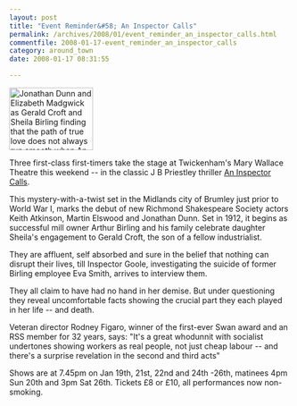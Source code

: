 ```yaml
---
layout: post
title: "Event Reminder&#58; An Inspector Calls"
permalink: /archives/2008/01/event_reminder_an_inspector_calls.html
commentfile: 2008-01-17-event_reminder_an_inspector_calls
category: around_town
date: 2008-01-17 08:31:55

---
```


<a href="/assets/images/2008/rsc_inspectorcalls.jpg" title="See larger version of -  Jonathan Dunn and Elizabeth Madgwick as Gerald Croft and Sheila Birling finding that the path of true love does not always run smooth when An Inspector Calls."><img src="/assets/images/2008/rsc_inspectorcalls_thumb.jpg" width="150" height="112" alt=" Jonathan Dunn and Elizabeth Madgwick as Gerald Croft and Sheila Birling finding that the path of true love does not always run smooth when An Inspector Calls." class="photo right" /></a>

Three first-class first-timers take the stage at Twickenham's Mary Wallace Theatre this weekend -- in the classic J B Priestley thriller [An Inspector Calls](/event/auction/200705141773).

This mystery-with-a-twist set in the Midlands city of Brumley just prior to World War I, marks the debut of new Richmond Shakespeare Society actors Keith Atkinson, Martin Elswood and Jonathan Dunn. Set in 1912, it begins as successful mill owner Arthur Birling and his family celebrate daughter Sheila's engagement to Gerald Croft, the son of a fellow industrialist.

They are affluent, self absorbed and sure in the belief that nothing can disrupt their lives, till Inspector Goole, investigating the suicide of former Birling employee Eva Smith, arrives to interview them.

They all claim to have had no hand in her demise. But under questioning they reveal uncomfortable facts showing the crucial part they each played in her life -- and death.

Veteran director Rodney Figaro, winner of the first-ever Swan award and an RSS member for 32 years, says: "It's a great whodunnit with socialist undertones showing workers as real people, not just cheap labour -- and there's a surprise revelation in the second and third acts"

Shows are at 7.45pm on Jan 19th, 21st, 22nd and 24th -26th, matinees 4pm Sun 20th and 3pm Sat 26th. Tickets £8 or £10, all performances now non-smoking.
